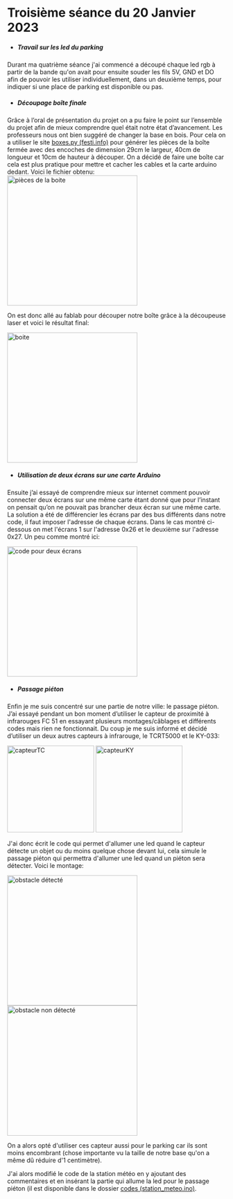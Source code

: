 # Troisième séance du 20 Janvier 2023


- ##### Travail sur les led du parking

Durant ma quatrième séance j'ai commencé a découpé chaque led rgb à partir de la bande qu'on avait pour ensuite souder les fils 5V, GND et DO afin de pouvoir les utiliser individuellement, dans un deuxième temps, pour indiquer si une place de parking est disponible ou pas.

- ##### Découpage boîte finale

Grâce à l’oral de présentation du projet on a pu faire le point sur l’ensemble du projet afin de mieux comprendre quel était notre état d’avancement. Les professeurs nous ont bien suggéré de changer la base en bois. Pour cela on a utiliser le site [boxes.py (festi.info)](https://www.festi.info/boxes.py/?language=fr)  pour générer les pièces de la boîte fermée avec des encoches de dimension 29cm le largeur, 40cm de longueur et 10cm de hauteur à découper. On a décidé de faire une boîte car cela est plus pratique pour mettre et cacher les cables et la carte arduino dedant. Voici le fichier obtenu: <img src="https://github.com/villeautonome/Ville-Connectee/blob/main/rapport%20séances/Francesco/images/ClosedBox.png" alt="pièces de la boite" 
height="300">

On est donc allé au fablab pour découper notre boîte grâce à la découpeuse laser et voici le résultat final:

<img src="https://github.com/villeautonome/Ville-Connectee/blob/main/rapport%20séances/Francesco/images/boite.jpeg" alt="boite"
     height="300">


- ##### Utilisation de deux écrans sur une carte Arduino

Ensuite j’ai essayé de comprendre mieux sur internet comment pouvoir connecter deux écrans sur une même carte étant donné que pour l’instant on pensait qu’on ne pouvait pas brancher deux écran sur une même carte. La solution a été de différencier les écrans par des bus différents dans notre code, il faut imposer l'adresse de chaque écrans. Dans le cas montré ci-dessous on met l'écrans 1 sur l'adresse 0x26 et le deuxième sur l'adresse 0x27. Un peu comme montré ici:

<img src="https://github.com/villeautonome/Ville-Connectee/blob/main/rapport%20séances/Francesco/images/2ecrans.jpeg" alt="code pour deux écrans" height="300">

- ##### Passage piéton

Enfin je me suis concentré sur une partie de notre ville: le passage piéton. J’ai essayé pendant un bon moment d’utiliser le capteur de proximité à infrarouges FC 51 en essayant plusieurs montages/câblages et différents codes mais rien ne fonctionnait. Du coup je me suis informé et décidé d’utiliser un deux autres capteurs à infrarouge, le TCRT5000 et le KY-033:

<img src="https://github.com/villeautonome/Ville-Connectee/blob/main/rapport%20séances/Francesco/images/capteurTC.jpeg" alt="capteurTC" 
     height="200">
<img src="https://github.com/villeautonome/Ville-Connectee/blob/main/rapport%20séances/Francesco/images/capteurKY.jpeg" alt="capteurKY" 
     height="200">

J'ai donc écrit le code qui permet d'allumer une led quand le capteur détecte un objet ou du moins quelque chose devant lui, cela simule le passage piéton qui permettra d'allumer une led quand un piéton sera détecter. Voici le montage:

<img src="https://github.com/villeautonome/Ville-Connectee/blob/main/rapport%20séances/Francesco/images/obstacle_oui.jpeg" alt="obstacle détecté"
     height="300">
<img src="https://github.com/villeautonome/Ville-Connectee/blob/main/rapport%20séances/Francesco/images/obstacle_non.jpeg" alt="obstacle non détecté" height="300">

On a alors opté d'utiliser ces capteur aussi pour le parking car ils sont moins encombrant (chose importante vu la taille de notre base qu'on a même dû réduire d'1 centimètre).

J'ai alors modifié le code de la station météo en y ajoutant des commentaires et en insérant la partie qui allume la led pour le passage piéton (il est disponible dans le dossier [codes (station_meteo.ino)](https://github.com/villeautonome/Ville-Connectee/tree/main/rapport%20séances/Francesco/codes).
